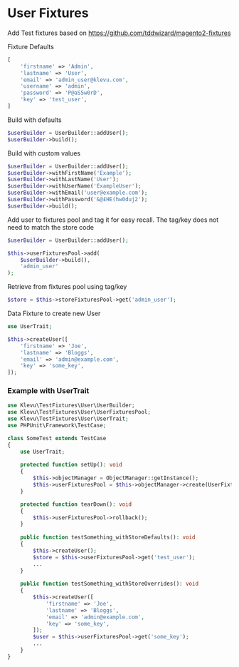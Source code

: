 # User Fixtures

Add Test fixtures based on https://github.com/tddwizard/magento2-fixtures

Fixture Defaults
```php
[
    'firstname' => 'Admin',
    'lastname' => 'User',
    'email' => 'admin_user@klevu.com',
    'username' => 'admin',
    'password' => 'P@aS5w0rD',
    'key' => 'test_user',
]
```
Build with defaults
```php
$userBuilder = UserBuilder::addUser();
$userBuilder->build();
```
Build with custom values
```php
$userBuilder = UserBuilder::addUser();
$userBuilder->withFirstName('Example');
$userBuilder->withLastName('User');
$userBuilder->withUserName('ExampleUser');
$userBuilder->withEmail('user@example.com');
$userBuilder->withPassword('&@£HE(hw0duj2');
$userBuilder->build();
```
Add user to fixtures pool and tag it for easy recall.
The tag/key does not need to match the store code
```php
$userBuilder = UserBuilder::addUser();

$this->userFixturesPool->add(
    $userBuilder->build(),
    'admin_user'
);
```
Retrieve from fixtures pool using tag/key
```php
$store = $this->storeFixturesPool->get('admin_user');
```

Data Fixture to create new User
```php
use UserTrait;

$this->createUser([
    'firstname' => 'Joe',
    'lastname' => 'Bloggs',
    'email' => 'admin@example.com',
    'key' => 'some_key',
]);
```

### Example with UserTrait

```php
use Klevu\TestFixtures\User\UserBuilder;
use Klevu\TestFixtures\User\UserFixturesPool;
use Klevu\TestFixtures\User\UserTrait;
use PHPUnit\Framework\TestCase;

class SomeTest extends TestCase
{
    use UserTrait;
     
    protected function setUp(): void
    {
        $this->objectManager = ObjectManager::getInstance();
        $this->userFixturesPool = $this->objectManager->create(UserFixturesPool::class);
    }

    protected function tearDown(): void
    {
        $this->userFixturesPool->rollback();
    }
    
    public function testSomething_withStoreDefaults(): void
    {
        $this->createUser();
        $store = $this->userFixturesPool->get('test_user');
        ...
    }
    
    public function testSomething_withStoreOverrides(): void 
    {
        $this->createUser([
            'firstname' => 'Joe',
            'lastname' => 'Bloggs',
            'email' => 'admin@example.com',
            'key' => 'some_key',
        ]);
        $user = $this->userFixturesPool->get('some_key');
        ...
    }
}
```
